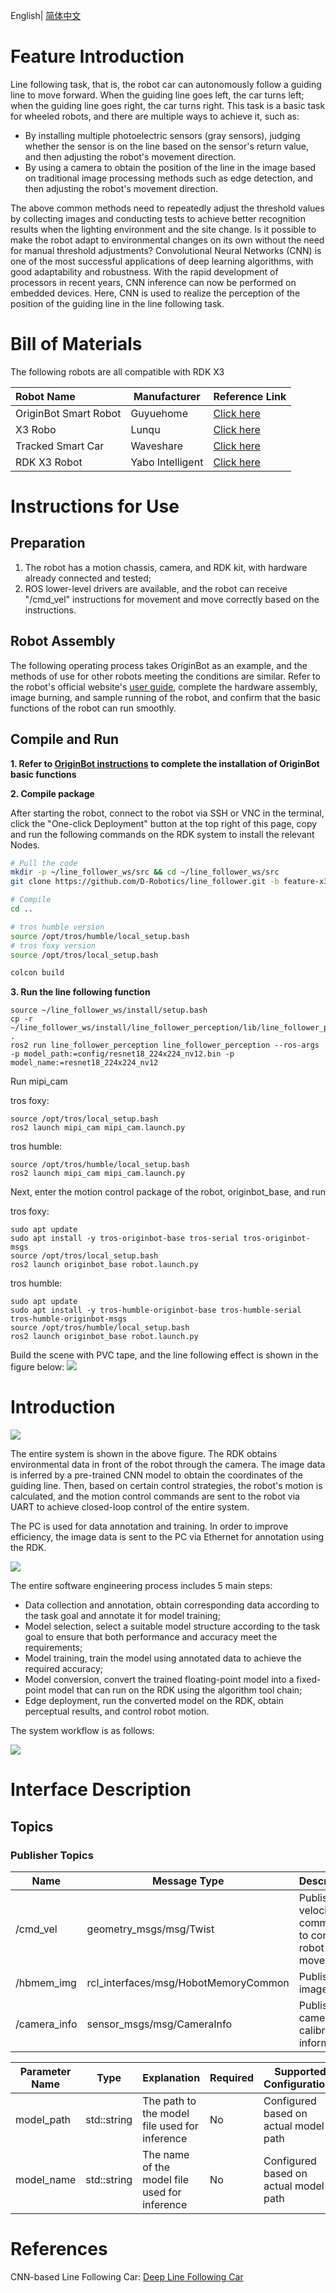 English| [简体中文](./README_cn.md)

# Feature Introduction

Line following task, that is, the robot car can autonomously follow a guiding line to move forward. When the guiding line goes left, the car turns left; when the guiding line goes right, the car turns right. This task is a basic task for wheeled robots, and there are multiple ways to achieve it, such as:

- By installing multiple photoelectric sensors (gray sensors), judging whether the sensor is on the line based on the sensor's return value, and then adjusting the robot's movement direction.
- By using a camera to obtain the position of the line in the image based on traditional image processing methods such as edge detection, and then adjusting the robot's movement direction.

The above common methods need to repeatedly adjust the threshold values by collecting images and conducting tests to achieve better recognition results when the lighting environment and the site change. Is it possible to make the robot adapt to environmental changes on its own without the need for manual threshold adjustments? Convolutional Neural Networks (CNN) is one of the most successful applications of deep learning algorithms, with good adaptability and robustness. With the rapid development of processors in recent years, CNN inference can now be performed on embedded devices. Here, CNN is used to realize the perception of the position of the guiding line in the line following task.

# Bill of Materials

The following robots are all compatible with RDK X3

| Robot Name           | Manufacturer | Reference Link                                               |
| :------------------- | ----------- | ------------------------------------------------------------ |
| OriginBot Smart Robot | Guyuehome       | [Click here](https://www.originbot.org/)                     |
| X3 Robo              | Lunqu       | [Click here](https://item.taobao.com/item.htm?spm=a230r.1.14.17.55e556912LPGGx&id=676436236906&ns=1&abbucket=12#detail) |
| Tracked Smart Car     | Waveshare   | [Click here](https://detail.tmall.com/item.htm?abbucket=9&id=696078152772&rn=4d81bea40d392509d4a5153fb2c65a35&spm=a1z10.5-b-s.w4011-22714387486.159.12d33742lJtqRk) |
| RDK X3 Robot         | Yabo Intelligent | [Click here](https://detail.tmall.com/item.htm?id=726857243156&scene=taobao_shop&spm=a1z10.1-b-s.w5003-22651379998.21.421044e12Yqrjm) |

# Instructions for Use

## Preparation

1. The robot has a motion chassis, camera, and RDK kit, with hardware already connected and tested;
2. ROS lower-level drivers are available, and the robot can receive "/cmd_vel" instructions for movement and move correctly based on the instructions.

## Robot Assembly
The following operating process takes OriginBot as an example, and the methods of use for other robots meeting the conditions are similar. Refer to the robot's official website's [user guide](https://www.originbot.org/guide/quick_guide/), complete the hardware assembly, image burning, and sample running of the robot, and confirm that the basic functions of the robot can run smoothly.

## Compile and Run
**1. Refer to [OriginBot instructions](https://github.com/nodehubs/originbot_minimal/blob/develop/README.md) to complete the installation of OriginBot basic functions**

**2. Compile package**

After starting the robot, connect to the robot via SSH or VNC in the terminal, click the "One-click Deployment" button at the top right of this page, copy and run the following commands on the RDK system to install the relevant Nodes.

```bash
# Pull the code
mkdir -p ~/line_follower_ws/src && cd ~/line_follower_ws/src
git clone https://github.com/D-Robotics/line_follower.git -b feature-x3

# Compile
cd ..

# tros humble version
source /opt/tros/humble/local_setup.bash
# tros foxy version
source /opt/tros/local_setup.bash

colcon build
```

**3. Run the line following function**

```shell
source ~/line_follower_ws/install/setup.bash
cp -r ~/line_follower_ws/install/line_follower_perception/lib/line_follower_perception/config/ .
ros2 run line_follower_perception line_follower_perception --ros-args -p model_path:=config/resnet18_224x224_nv12.bin -p model_name:=resnet18_224x224_nv12
```

Run mipi_cam

tros foxy:
```shell
source /opt/tros/local_setup.bash
ros2 launch mipi_cam mipi_cam.launch.py
```

tros humble:
```shell
source /opt/tros/humble/local_setup.bash
ros2 launch mipi_cam mipi_cam.launch.py
```

Next, enter the motion control package of the robot, originbot_base, and run

tros foxy:
```shell
sudo apt update
sudo apt install -y tros-originbot-base tros-serial tros-originbot-msgs
source /opt/tros/local_setup.bash
ros2 launch originbot_base robot.launch.py 
```

tros humble:
```shell
sudo apt update
sudo apt install -y tros-humble-originbot-base tros-humble-serial tros-humble-originbot-msgs
source /opt/tros/humble/local_setup.bash
ros2 launch originbot_base robot.launch.py 
```

Build the scene with PVC tape, and the line following effect is shown in the figure below:
![](./imgs/demo.png)

# Introduction

![](./imgs/framework.png)

The entire system is shown in the above figure. The RDK obtains environmental data in front of the robot through the camera. The image data is inferred by a pre-trained CNN model to obtain the coordinates of the guiding line. Then, based on certain control strategies, the robot's motion is calculated, and the motion control commands are sent to the robot via UART to achieve closed-loop control of the entire system.

The PC is used for data annotation and training. In order to improve efficiency, the image data is sent to the PC via Ethernet for annotation using the RDK.

![](./imgs/roadmap.png)

The entire software engineering process includes 5 main steps:

- Data collection and annotation, obtain corresponding data according to the task goal and annotate it for model training;
- Model selection, select a suitable model structure according to the task goal to ensure that both performance and accuracy meet the requirements;
- Model training, train the model using annotated data to achieve the required accuracy;
- Model conversion, convert the trained floating-point model into a fixed-point model that can run on the RDK using the algorithm tool chain;
- Edge deployment, run the converted model on the RDK, obtain perceptual results, and control robot motion.

The system workflow is as follows:

![](./imgs/annotation.png)

# Interface Description

## Topics

### Publisher Topics

| Name                          | Message Type                                                | Description                                            |
| ----------------------------- | ------------------------------------------------------------ | ------------------------------------------------------ |
| /cmd_vel                      | geometry_msgs/msg/Twist                                      | Publishes velocity commands to control robot movement   |
| /hbmem_img                      | rcl_interfaces/msg/HobotMemoryCommon                                      | Publishes image data                            |
| /camera_info                      | sensor_msgs/msg/CameraInfo                                      | Publishes camera calibration information                       |## Parameters

| Parameter Name | Type        | Explanation                                        | Required | Supported Configurations | Default Value                 |
| -------------- | ----------- | -------------------------------------------------- | -------- | ------------------------- | ------------------------------ |
| model_path     | std::string | The path to the model file used for inference      | No       | Configured based on actual model path | ./resnet18_224x224_nv12.bin |
| model_name     | std::string | The name of the model file used for inference      | No       | Configured based on actual model path | resnet18_224x224_nv12.bin |



# References

CNN-based Line Following Car: [Deep Line Following Car](https://developer.horizon.cc/documents_tros/tros_dev/line_follower)
